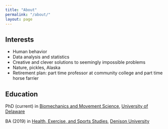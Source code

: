 ```yaml
---
title: "About"
permalink: "/about/"
layout: page
---
```


## Interests

* Human behavior 
* Data analysis and statistics 
* Creative and clever solutions to seemingly impossible problems 
* Nature, pickles, Alaska
* Retirement plan: part time professor at community college and part time horse farrier

## Education

PhD (current) in [Biomechanics and Movement Science](https://sites.udel.edu/bioms/), [University of Delaware](https://www.udel.edu/)

BA (2019) in [Health, Exercise, and Sports Studies](https://denison.edu/academics/health-exercise-sport-studies), [Denison University](https://denison.edu/)
